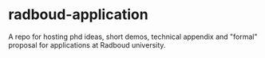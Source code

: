 # radboud-application
A repo for hosting phd ideas, short demos, technical appendix and "formal" proposal for applications at Radboud university.
